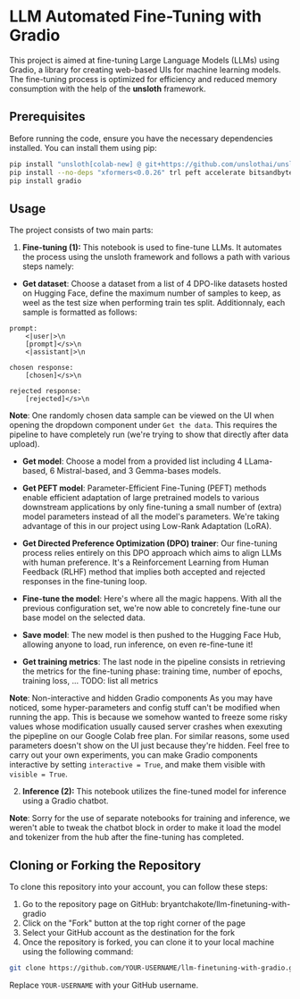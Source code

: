 # LLM Automated Fine-Tuning with Gradio

This project is aimed at fine-tuning Large Language Models (LLMs) using Gradio, a library for creating web-based UIs for machine learning models. The fine-tuning process is optimized for efficiency and reduced memory consumption with the help of the **unsloth** framework.

## Prerequisites

Before running the code, ensure you have the necessary dependencies installed. You can install them using pip:

```bash
pip install "unsloth[colab-new] @ git+https://github.com/unslothai/unsloth.git"
pip install --no-deps "xformers<0.0.26" trl peft accelerate bitsandbytes
pip install gradio
```

## Usage

The project consists of two main parts:

1. **Fine-tuning (1):** This notebook is used to fine-tune LLMs. It automates the process using the unsloth framework and follows a path with various steps namely:

- **Get dataset**: Choose a dataset from a list of 4 DPO-like datasets hosted on Hugging Face, define the maximum number of samples to keep, as weel as the test size when performing train tes split. Additionnaly, each sample is formatted as follows:

```
prompt:
    <|user|>\n
    [prompt]</s>\n
    <|assistant|>\n

chosen response:
    [chosen]</s>\n

rejected response:
    [rejected]</s>\n
```

**Note**: One randomly chosen data sample can be viewed on the UI when opening the dropdown component under `Get the data`. This requires the pipeline to have completely run (we're trying to show that directly after data upload).

- **Get model**: Choose a model from a provided list including 4 LLama-based, 6 Mistral-based, and 3 Gemma-bases models.

- **Get PEFT model**: Parameter-Efficient Fine-Tuning (PEFT) methods enable efficient adaptation of large pretrained models to various downstream applications by only fine-tuning a small number of (extra) model parameters instead of all the model's parameters. We're taking advantage of this in our project using Low-Rank Adaptation (LoRA). 

- **Get Directed Preference Optimization (DPO) trainer**: Our fine-tuning process relies entirely on this DPO approach which aims to align LLMs with human preference. It's a Reinforcement Learning from Human Feedback (RLHF) method that implies both accepted and rejected responses in the fine-tuning loop.

- **Fine-tune the model**: Here's where all the magic happens. With all the previous configuration set, we're now able to concretely fine-tune our base model on the selected data.

- **Save model**: The new model is then pushed to the Hugging Face Hub, allowing anyone to load, run inference, on even re-fine-tune it!

- **Get training metrics**: The last node in the pipeline consists in retrieving the metrics for the fine-tuning phase: training time, number of epochs, training loss, ... TODO: list all metrics

**Note**: Non-interactive and hidden Gradio components
As you may have noticed, some hyper-parameters and config stuff can't be modified when running the app. This is because we somehow wanted to freeze some risky values whose modification usually caused server crashes when exexuting the pipepline on our Google Colab free plan. For similar reasons, some used parameters doesn't show on the UI just because they're hidden. Feel free to carry out your own experiments, you can make Gradio components interactive by setting `interactive = True`, and make them visible with `visible = True`.

2. **Inference (2):** This notebook utilizes the fine-tuned model for inference using a Gradio chatbot.

**Note**: Sorry for the use of separate notebooks for training and inference, we weren't able to tweak the chatbot block in order to make it load the model and tokenizer from the hub after the fine-tuning has completed.

## Cloning or Forking the Repository

To clone this repository into your account, you can follow these steps:

1. Go to the repository page on GitHub: bryantchakote/llm-finetuning-with-gradio
2. Click on the "Fork" button at the top right corner of the page
3. Select your GitHub account as the destination for the fork
4. Once the repository is forked, you can clone it to your local machine using the following command:
```bash
git clone https://github.com/YOUR-USERNAME/llm-finetuning-with-gradio.git
```
Replace `YOUR-USERNAME` with your GitHub username.
